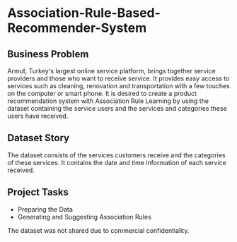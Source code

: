 # Association-Rule-Based-Recommender-System

## Business Problem
Armut, Turkey's largest online service platform, brings together service providers and those who want to receive service. It provides easy access to services such as cleaning, renovation and transportation with a few touches on the computer or smart phone. It is desired to create a product recommendation system with Association Rule Learning by using the dataset containing the service users and the services and categories these users have received.

## Dataset Story
The dataset consists of the services customers receive and the categories of these services. It contains the date and time information of each service received.

## Project Tasks
* Preparing the Data
* Generating and Suggesting Association Rules

The dataset was not shared due to commercial confidentiality.
